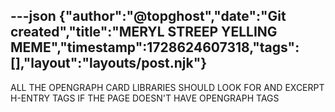 ---json
{"author":"@topghost","date":"Git created","title":"MERYL STREEP YELLING MEME","timestamp":1728624607318,"tags":[],"layout":"layouts/post.njk"}
---
ALL THE OPENGRAPH CARD LIBRARIES SHOULD LOOK FOR AND EXCERPT H-ENTRY TAGS IF THE PAGE DOESN&#x27;T HAVE OPENGRAPH TAGS
